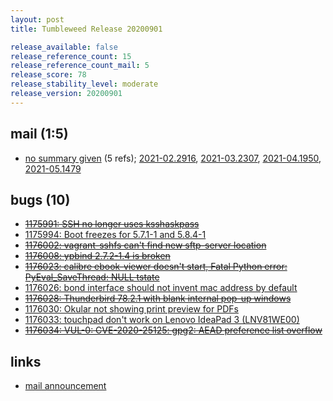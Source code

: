 ```yaml
---
layout: post
title: Tumbleweed Release 20200901

release_available: false
release_reference_count: 15
release_reference_count_mail: 5
release_score: 78
release_stability_level: moderate
release_version: 20200901
---
```


## mail (1:5)

- [no summary given](https://github.com/boombatower/tumbleweed-review/issues/10) (5 refs); [2021-02.2916](https://github.com/boombatower/tumbleweed-review/issues/10), [2021-03.2307](https://github.com/boombatower/tumbleweed-review/issues/10), [2021-04.1950](https://github.com/boombatower/tumbleweed-review/issues/10), [2021-05.1479](https://github.com/boombatower/tumbleweed-review/issues/10)

## bugs (10)

<!--more-->

- ~~[1175991: SSH no longer uses ksshaskpass](https://bugzilla.opensuse.org/show_bug.cgi?id=1175991)~~
- [1175994: Boot freezes for 5.7.1-1 and 5.8.4-1](https://bugzilla.opensuse.org/show_bug.cgi?id=1175994)
- ~~[1176002: vagrant-sshfs can't find new sftp-server location](https://bugzilla.opensuse.org/show_bug.cgi?id=1176002)~~
- ~~[1176008: ypbind 2.7.2-1.4 is broken](https://bugzilla.opensuse.org/show_bug.cgi?id=1176008)~~
- ~~[1176023: calibre ebook-viewer doesn't start, Fatal Python error: PyEval_SaveThread: NULL tstate](https://bugzilla.opensuse.org/show_bug.cgi?id=1176023)~~
- [1176026: bond interface should not invent mac address by default](https://bugzilla.opensuse.org/show_bug.cgi?id=1176026)
- ~~[1176028: Thunderbird 78.2.1 with blank internal pop-up windows](https://bugzilla.opensuse.org/show_bug.cgi?id=1176028)~~
- [1176030: Okular not showing print preview for PDFs](https://bugzilla.opensuse.org/show_bug.cgi?id=1176030)
- [1176033: touchpad don't work on Lenovo IdeaPad 3 (LNV81WE00)](https://bugzilla.opensuse.org/show_bug.cgi?id=1176033)
- ~~[1176034: VUL-0: CVE-2020-25125: gpg2: AEAD preference list overflow](https://bugzilla.opensuse.org/show_bug.cgi?id=1176034)~~



## links

- [mail announcement](https://github.com/boombatower/tumbleweed-review/issues/10)
